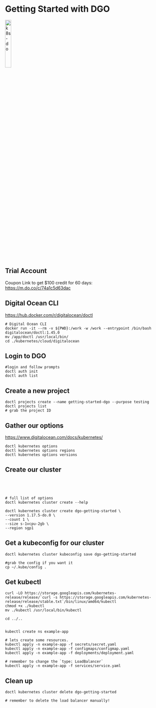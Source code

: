 # Getting Started with DGO

<a href="https://youtu.be/PvfBCE-xgBY" title="k8s-do"><img src="https://i.ytimg.com/vi/PvfBCE-xgBY/hqdefault.jpg" width="20%" alt="k8s-do" /></a> 

## Trial Account

Coupon Link to get $100 credit for 60 days: <br/>
https://m.do.co/c/74a1c5d63dac

## Digital Ocean CLI

https://hub.docker.com/r/digitalocean/doctl

```
# Digital Ocean CLI
docker run -it --rm -v ${PWD}:/work -w /work --entrypoint /bin/bash digitalocean/doctl:1.45.0
mv /app/doctl /usr/local/bin/
cd ./kubernetes/cloud/digitalocean

```

## Login to DGO

```
#login and follow prompts
doctl auth init
doctl auth list

```

## Create a new project

```
doctl projects create --name getting-started-dgo --purpose testing
doctl projects list
# grab the project ID
```

## Gather our options

https://www.digitalocean.com/docs/kubernetes/

```
doctl kubernetes options
doctl kubernetes options regions
doctl kubernetes options versions

```

## Create our cluster

```




# full list of options
doctl kubernetes cluster create --help

doctl kubernetes cluster create dgo-getting-started \
--version 1.17.5-do.0 \
--count 1 \
--size s-1vcpu-2gb \
--region sgp1

```

## Get a kubeconfig for our cluster

```
doctl kubernetes cluster kubeconfig save dgo-getting-started

#grab the config if you want it
cp ~/.kube/config .

```

## Get kubectl

```
curl -LO https://storage.googleapis.com/kubernetes-release/release/`curl -s https://storage.googleapis.com/kubernetes-release/release/stable.txt`/bin/linux/amd64/kubectl
chmod +x ./kubectl
mv ./kubectl /usr/local/bin/kubectl

cd ../..


kubectl create ns example-app

# lets create some resources.
kubectl apply -n example-app -f secrets/secret.yaml
kubectl apply -n example-app -f configmaps/configmap.yaml
kubectl apply -n example-app -f deployments/deployment.yaml

# remember to change the `type: LoadBalancer`
kubectl apply -n example-app -f services/service.yaml

```

## Clean up 

```
doctl kubernetes cluster delete dgo-getting-started

# remember to delete the load balancer manually!
```